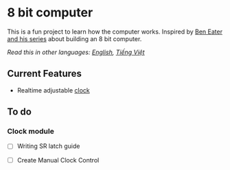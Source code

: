 # 8 bit computer

This is a fun project to learn how the computer works. Inspired by [Ben Eater and his series](http://eater.net) about building an 8 bit computer.

*Read this in other languages: [English](README.md), [Tiếng Việt](README.vn.md)*

## Current Features

* Realtime adjustable [clock](/Clock/README.md)

## To do

### Clock module

- [ ] Writing SR latch guide

- [ ] Create Manual Clock Control
